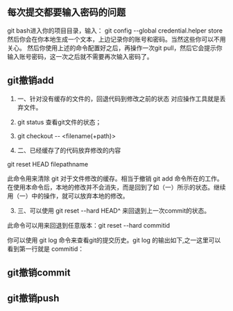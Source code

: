 
## 每次提交都要输入密码的问题
git bash进入你的项目目录，输入：
git config --global credential.helper store
然后你会在你本地生成一个文本，上边记录你的账号和密码。当然这些你可以不用关心。
然后你使用上述的命令配置好之后，再操作一次git pull，然后它会提示你输入账号密码，这一次之后就不需要再次输入密码了。

## git撤销add

1. 一、针对没有缓存的文件的，回退代码到修改之前的状态
对应操作工具就是丢弃文件。

1. git status 查看git文件的状态；
2. git checkout -- <filename(+path)>

2. 二、已经缓存了的代码放弃修改的内容

git reset HEAD filepathname

此命令用来清除 git 对于文件修改的缓存。相当于撤销 git add 命令所在的工作。在使用本命令后，本地的修改并不会消失，而是回到了如（一）所示的状态。继续用（一）中的操作，就可以放弃本地的修改。

3. 三、可以使用 git reset --hard HEAD^ 来回退到上一次commit的状态。

此命令可以用来回退到任意版本：git reset --hard  commitid

你可以使用 git log 命令来查看git的提交历史。git log 的输出如下,之一这里可以看到第一行就是 commitid：



## git撤销commit

## git撤销push
